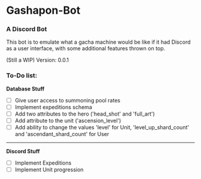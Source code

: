 # Gashapon-Bot   

### A Discord Bot   
This bot is to emulate what a gacha machine would be like if it had Discord as a user interface, with some additional features thrown on top.

(Still a WIP) Version: 0.0.1

### To-Do list:
**Database Stuff**
- [ ] Give user access to summoning pool rates
- [ ] Implement expeditions schema
- [ ] Add two attributes to the hero ('head_shot' and 'full_art')
- [ ] Add attribute to the unit ('ascension_level')
- [ ] Add ability to change the values 'level' for Unit, 'level_up_shard_count' and 'ascendant_shard_count' for User    
---
**Discord Stuff**
- [ ] Implement Expeditions
- [ ] Implement Unit progression
